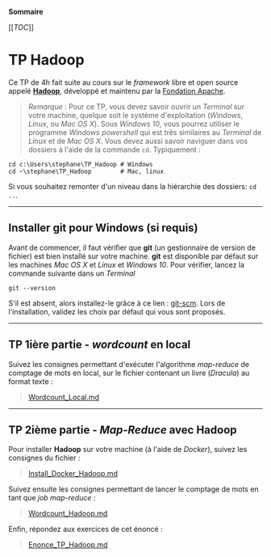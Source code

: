 **Sommaire**

[[_TOC_]]

# TP Hadoop

Ce TP de 4h fait suite au cours sur le _framework_ libre et open source appelé [__Hadoop__](https://Hadoop.apache.org), développé et maintenu par la [Fondation Apache](https://www.apache.org).

> *Remarque* : Pour ce TP, vous devez savoir ouvrir un _Terminal_ sur votre machine, quelque soit le système d'exploitation (_Windows_, _Linux_, ou _Mac OS X_). Sous _Windows 10_, vous pourrez utiliser le programme _Windows powershell_ qui est très similaires au _Terminal_ de _Linux_ et de _Mac OS X_. 
Vous devez aussi savoir naviguer dans vos dossiers à l'aide de la commande ```cd```. Typiquement :
```shell
cd c:\Users\stephane\TP_Hadoop # Windows
cd ~\stephane\TP_Hadoop        # Mac, linux
```
Si vous souhaitez remonter d'un niveau dans la hiérarchie des dossiers: ```cd ..```.


---
## Installer **git** pour Windows (si requis)

Avant de commencer, il faut vérifier que **git** (un gestionnaire de version de fichier) est bien installé sur votre machine. **git** est disponible par défaut sur les machines *Mac OS X* et *Linux* et *Windows 10*. Pour vérifier, lancez la commande suivante dans un _Terminal_
```shell
git --version
```
S'il est absent, alors installez-le grâce à ce lien : [git-scm](https://git-scm.com/download/win). Lors de l'installation, validez les choix par défaut qui vous sont proposés.


---
## TP 1ière partie - _wordcount_ en local

Suivez  les consignes permettant d'exécuter l'algorithme _map-reduce_ de comptage de mots en local, sur le fichier contenant un livre (_Dracula_) au format texte : 
> [Wordcount_Local.md](./Wordcount_Local.md)


---
## TP 2ième partie - _Map-Reduce_ avec Hadoop

Pour installer **Hadoop** sur votre machine (à l'aide de *Docker*), suivez les consignes du fichier : 
> [Install_Docker_Hadoop.md](./Install_Docker_Hadoop.md)

Suivez ensuite les consignes permettant de lancer le comptage de mots en tant que _job map-reduce_ : 
> [Wordcount_Hadoop.md](./Wordcount_Hadoop.md)

Enfin, répondez aux exercices de cet énoncé : 
> [Enonce_TP_Hadoop.md](./Enonce_TP_Hadoop.md)

